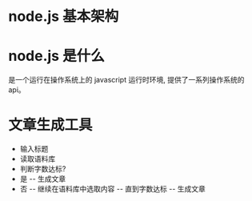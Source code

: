 # node.js 基本架构


# node.js 是什么
是一个运行在操作系统上的 javascript 运行时环境, 提供了一系列操作系统的 api。

# 文章生成工具
- 输入标题
- 读取语料库
- 判断字数达标?
- 是 -- 生成文章
- 否 -- 继续在语料库中选取内容 -- 直到字数达标 -- 生成文章
